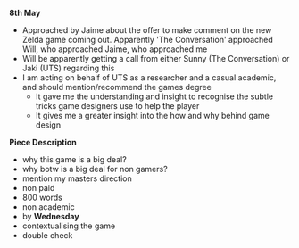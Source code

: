 **8th May** 
- Approached by Jaime about the offer to make comment on the new Zelda game coming out. Apparently 'The Conversation' approached Will, who approached Jaime, who approached me
- Will be apparently getting a call from either Sunny (The Conversation) or Jaki (UTS) regarding this
- I am acting on behalf of UTS as a researcher and a casual academic, and should mention/recommend the games degree
	- It gave me the understanding and insight to recognise the subtle tricks game designers use to help the player
	- It gives me a greater insight into the how and why behind game design

**Piece Description**
- why this game is a big deal?
- why botw is a big deal for non gamers?
- mention my masters direction
- non paid
- 800 words
- non academic
- by **Wednesday**
- contextualising the game
- double check